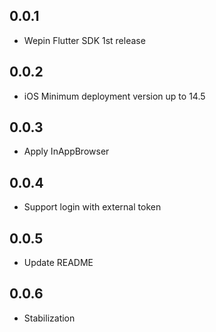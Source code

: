 ## 0.0.1

* Wepin Flutter SDK 1st release

## 0.0.2

* iOS Minimum deployment version up to 14.5

## 0.0.3

* Apply InAppBrowser

## 0.0.4

* Support login with external token

## 0.0.5

* Update README

## 0.0.6

* Stabilization